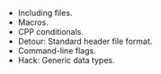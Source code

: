 * Including files.
* Macros.
* CPP conditionals.
* Detour: Standard header file format.
* Command-line flags.
* Hack: Generic data types.
